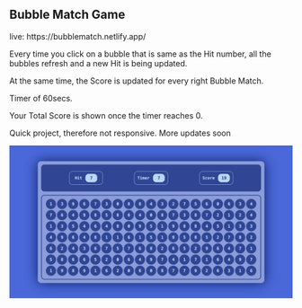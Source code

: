 <h2>Bubble Match Game </h2>
<p>live: https://bubblematch.netlify.app/ </p>
<p></p>
<p>Every time you click on a bubble that is same as the Hit number, all the bubbles refresh and a new Hit is being updated.</p>
<p>At the same time, the Score is updated for every right Bubble Match.
<p>Timer of 60secs.</p>
<p>Your Total Score is shown once the timer reaches 0. </p>
<p></p>
<p>Quick project, therefore not responsive. More updates soon</p>
<img src="bubbleMatch.png" alt="Alt Text" width="800">

